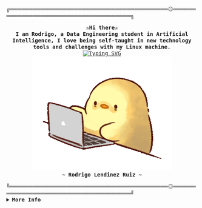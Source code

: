<!-- Profile -->
<div align="justify">
╔══════════════════════════════════════════۞═══════════════════════════════════════╗
<!-- Profile -->
  <p align="center">
    <samp>
      <b>
        ✰Hi there✰
      <br>      
        I am Rodrigo, a Data Engineering student in Artificial Intelligence, I love being self-taught in new technology tools and challenges with my Linux machine.
      </b>
      <br>
        <a href="https://git.io/typing-svg"><img src="https://readme-typing-svg.demolab.com?font=Fira+Code&pause=1000&color=5DF7A6&width=435&lines=I+like+ducks++%F0%9F%A6%86+but+not+Windows%E2%9D%8C" alt="Typing SVG" /></a>
      <br>
      <img src="Images/Duck.gif" alt="Pato">
      <br>
      <b>
        ~ Rodrigo Lendinez Ruiz ~
      </b>
    </samp>
  </p>
╚══════════════════════════════════════════۞═══════════════════════════════════════╝

<br>

<details>
<summary><samp><b>More Info</b></samp></summary>

<h2></h2><br>

<!-- Contact Me -->
<p align="center">
  <samp>  
    You can reach me at <a href="https://www.linkedin.com/in/rodrigolendinez/">LinkedIn</a>
  </samp>
</p>
